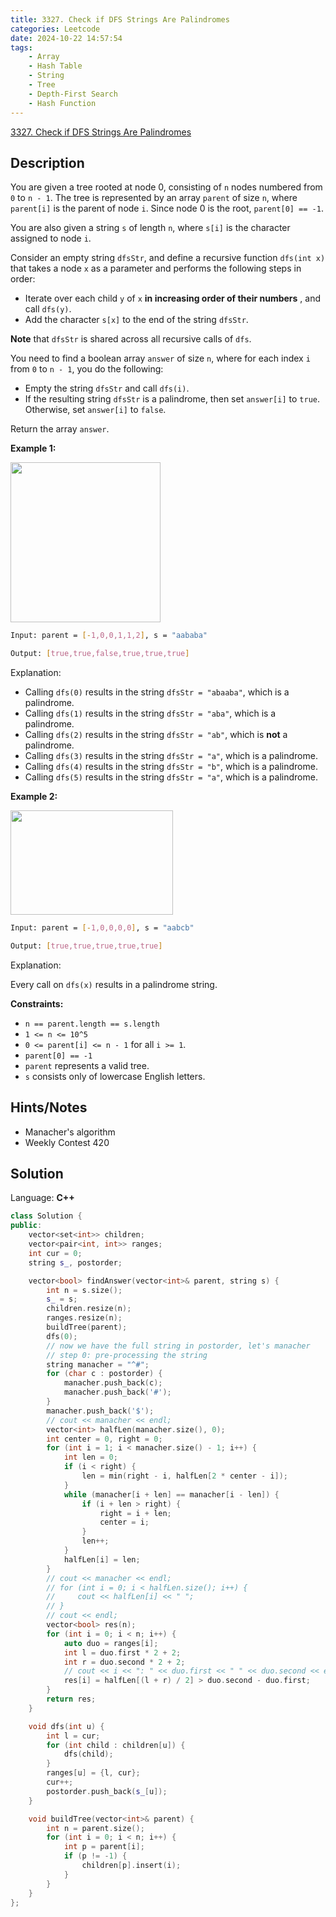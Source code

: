 ```yaml
---
title: 3327. Check if DFS Strings Are Palindromes
categories: Leetcode
date: 2024-10-22 14:57:54
tags:
    - Array
    - Hash Table
    - String
    - Tree
    - Depth-First Search
    - Hash Function
---
```


[3327. Check if DFS Strings Are Palindromes](https://leetcode.com/problems/check-if-dfs-strings-are-palindromes/description/)

## Description

You are given a tree rooted at node 0, consisting of `n` nodes numbered from `0` to `n - 1`. The tree is represented by an array `parent` of size `n`, where `parent[i]` is the parent of node `i`. Since node 0 is the root, `parent[0] == -1`.

You are also given a string `s` of length `n`, where `s[i]` is the character assigned to node `i`.

Consider an empty string `dfsStr`, and define a recursive function `dfs(int x)` that takes a node `x` as a parameter and performs the following steps in order:

- Iterate over each child `y` of `x` **in increasing order of their numbers** , and call `dfs(y)`.
- Add the character `s[x]` to the end of the string `dfsStr`.

**Note**  that `dfsStr` is shared across all recursive calls of `dfs`.

You need to find a boolean array `answer` of size `n`, where for each index `i` from `0` to `n - 1`, you do the following:

- Empty the string `dfsStr` and call `dfs(i)`.
- If the resulting string `dfsStr` is a palindrome, then set `answer[i]` to `true`. Otherwise, set `answer[i]` to `false`.

Return the array `answer`.

**Example 1:**

<img alt="" src="https://assets.leetcode.com/uploads/2024/09/01/tree1drawio.png" style="width: 240px; height: 256px;">

```bash
Input: parent = [-1,0,0,1,1,2], s = "aababa"

Output: [true,true,false,true,true,true]
```

Explanation:

- Calling `dfs(0)` results in the string `dfsStr = "abaaba"`, which is a palindrome.
- Calling `dfs(1)` results in the string `dfsStr = "aba"`, which is a palindrome.
- Calling `dfs(2)` results in the string `dfsStr = "ab"`, which is **not**  a palindrome.
- Calling `dfs(3)` results in the string `dfsStr = "a"`, which is a palindrome.
- Calling `dfs(4)` results in the string `dfsStr = "b"`, which is a palindrome.
- Calling `dfs(5)` results in the string `dfsStr = "a"`, which is a palindrome.

**Example 2:**

<img alt="" src="https://assets.leetcode.com/uploads/2024/09/01/tree2drawio-1.png" style="width: 260px; height: 167px;">

```bash
Input: parent = [-1,0,0,0,0], s = "aabcb"

Output: [true,true,true,true,true]
```

Explanation:

Every call on `dfs(x)` results in a palindrome string.

**Constraints:**

- `n == parent.length == s.length`
- `1 <= n <= 10^5`
- `0 <= parent[i] <= n - 1` for all `i >= 1`.
- `parent[0] == -1`
- `parent` represents a valid tree.
- `s` consists only of lowercase English letters.

## Hints/Notes

- Manacher's algorithm
- Weekly Contest 420

## Solution

Language: **C++**

```C++
class Solution {
public:
    vector<set<int>> children;
    vector<pair<int, int>> ranges;
    int cur = 0;
    string s_, postorder;

    vector<bool> findAnswer(vector<int>& parent, string s) {
        int n = s.size();
        s_ = s;
        children.resize(n);
        ranges.resize(n);
        buildTree(parent);
        dfs(0);
        // now we have the full string in postorder, let's manacher
        // step 0: pre-processing the string
        string manacher = "^#";
        for (char c : postorder) {
            manacher.push_back(c);
            manacher.push_back('#');
        }
        manacher.push_back('$');
        // cout << manacher << endl;
        vector<int> halfLen(manacher.size(), 0);
        int center = 0, right = 0;
        for (int i = 1; i < manacher.size() - 1; i++) {
            int len = 0;
            if (i < right) {
                len = min(right - i, halfLen[2 * center - i]);
            }
            while (manacher[i + len] == manacher[i - len]) {
                if (i + len > right) {
                    right = i + len;
                    center = i;
                }
                len++;
            }
            halfLen[i] = len;
        }
        // cout << manacher << endl;
        // for (int i = 0; i < halfLen.size(); i++) {
        //     cout << halfLen[i] << " ";
        // }
        // cout << endl;
        vector<bool> res(n);
        for (int i = 0; i < n; i++) {
            auto duo = ranges[i];
            int l = duo.first * 2 + 2;
            int r = duo.second * 2 + 2;
            // cout << i << ": " << duo.first << " " << duo.second << endl;
            res[i] = halfLen[(l + r) / 2] > duo.second - duo.first;
        }
        return res;
    }

    void dfs(int u) {
        int l = cur;
        for (int child : children[u]) {
            dfs(child);
        }
        ranges[u] = {l, cur};
        cur++;
        postorder.push_back(s_[u]);
    }

    void buildTree(vector<int>& parent) {
        int n = parent.size();
        for (int i = 0; i < n; i++) {
            int p = parent[i];
            if (p != -1) {
                children[p].insert(i);
            }
        }
    }
};
```
